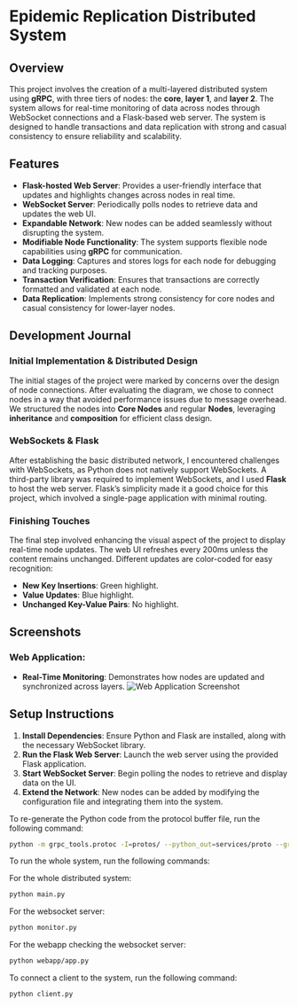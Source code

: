 
# Epidemic Replication Distributed System

## Overview
This project involves the creation of a multi-layered distributed system using **gRPC**, with three tiers of nodes: the **core**, **layer 1**, and **layer 2**. The system allows for real-time monitoring of data across nodes through WebSocket connections and a Flask-based web server. The system is designed to handle transactions and data replication with strong and casual consistency to ensure reliability and scalability.

## Features
- **Flask-hosted Web Server**: Provides a user-friendly interface that updates and highlights changes across nodes in real time.
- **WebSocket Server**: Periodically polls nodes to retrieve data and updates the web UI.
- **Expandable Network**: New nodes can be added seamlessly without disrupting the system.
- **Modifiable Node Functionality**: The system supports flexible node capabilities using **gRPC** for communication.
- **Data Logging**: Captures and stores logs for each node for debugging and tracking purposes.
- **Transaction Verification**: Ensures that transactions are correctly formatted and validated at each node.
- **Data Replication**: Implements strong consistency for core nodes and casual consistency for lower-layer nodes.

## Development Journal

### Initial Implementation & Distributed Design
The initial stages of the project were marked by concerns over the design of node connections. After evaluating the diagram, we chose to connect nodes in a way that avoided performance issues due to message overhead. We structured the nodes into **Core Nodes** and regular **Nodes**, leveraging **inheritance** and **composition** for efficient class design.

### WebSockets & Flask
After establishing the basic distributed network, I encountered challenges with WebSockets, as Python does not natively support WebSockets. A third-party library was required to implement WebSockets, and I used **Flask** to host the web server. Flask’s simplicity made it a good choice for this project, which involved a single-page application with minimal routing.

### Finishing Touches
The final step involved enhancing the visual aspect of the project to display real-time node updates. The web UI refreshes every 200ms unless the content remains unchanged. Different updates are color-coded for easy recognition:
- **New Key Insertions**: Green highlight.
- **Value Updates**: Blue highlight.
- **Unchanged Key-Value Pairs**: No highlight.

## Screenshots
### Web Application:
- **Real-Time Monitoring**: Demonstrates how nodes are updated and synchronized across layers.
  ![Web Application Screenshot](https://github.com/user-attachments/assets/cf8d924c-6dc6-43e0-af9f-082595bc98d0)


## Setup Instructions
1. **Install Dependencies**: Ensure Python and Flask are installed, along with the necessary WebSocket library.
2. **Run the Flask Web Server**: Launch the web server using the provided Flask application.
3. **Start WebSocket Server**: Begin polling the nodes to retrieve and display data on the UI.
4. **Extend the Network**: New nodes can be added by modifying the configuration file and integrating them into the system.


To re-generate the Python code from the protocol buffer file, run the following command:

```bash
python -m grpc_tools.protoc -I=protos/ --python_out=services/proto --grpc_python_out=services/proto protos/epidemic_replication.proto
```

To run the whole system, run the following commands:

For the whole distributed system:
```bash
python main.py
```

For the websocket server:
```bash
python monitor.py
```

For the webapp checking the websocket server:
```bash
python webapp/app.py
```

To connect a client to the system, run the following command:
```bash
python client.py
```

